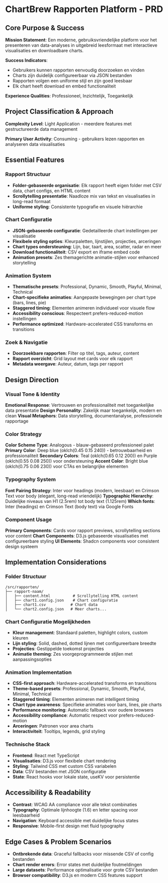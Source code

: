 # ChartBrew Rapporten Platform - PRD

## Core Purpose & Success

**Mission Statement**: Een moderne, gebruiksvriendelijke platform voor het presenteren van data-analyses in uitgebreid leesformaat met interactieve visualisaties en downloadbare charts.

**Success Indicators**: 
- Gebruikers kunnen rapporten eenvoudig doorzoeken en vinden
- Charts zijn duidelijk configureerbaar via JSON bestanden
- Rapporten volgen een uniforme stijl en zijn goed leesbaar
- Elk chart heeft download en embed functionaliteit

**Experience Qualities**: Professioneel, Inzichtelijk, Toegankelijk

## Project Classification & Approach

**Complexity Level**: Light Application - meerdere features met gestructureerde data management

**Primary User Activity**: Consuming - gebruikers lezen rapporten en analyseren data visualisaties

## Essential Features

### Rapport Structuur
- **Folder-gebaseerde organisatie**: Elk rapport heeft eigen folder met CSV data, chart configs, en HTML content
- **Scrollytelling presentatie**: Naadloze mix van tekst en visualisaties in long-read formaat
- **Uniforme styling**: Consistente typografie en visuele hiërarchie

### Chart Configuratie
- **JSON-gebaseerde configuratie**: Gedetailleerde chart instellingen per visualisatie
- **Flexibele styling opties**: Kleurpaletten, lijnstijlen, projecties, arceringen
- **Chart types ondersteuning**: Lijn, bar, taart, area, scatter, radar en meer
- **Download functionaliteit**: CSV export en iframe embed code
- **Animation presets**: Zes themagerichte animatie-stijlen voor enhanced storytelling

### Animation System
- **Thematische presets**: Professional, Dynamic, Smooth, Playful, Minimal, Technical
- **Chart-specifieke animaties**: Aangepaste bewegingen per chart type (bars, lines, pie)
- **Staggered timing**: Elementen animeren individueel voor visuele flow
- **Accessibility conscious**: Respecteert prefers-reduced-motion instellingen
- **Performance optimized**: Hardware-accelerated CSS transforms en transitions

### Zoek & Navigatie
- **Doorzoekbare rapporten**: Filter op titel, tags, auteur, content
- **Rapport overzicht**: Grid layout met cards voor elk rapport
- **Metadata weergave**: Auteur, datum, tags per rapport

## Design Direction

### Visual Tone & Identity
**Emotional Response**: Vertrouwen en professionaliteit met toegankelijke data presentatie
**Design Personality**: Zakelijk maar toegankelijk, modern en clean
**Visual Metaphors**: Data storytelling, documentanalyse, professionele rapportage

### Color Strategy
**Color Scheme Type**: Analogous - blauw-gebaseerd professioneel palet
**Primary Color**: Deep blue (oklch(0.45 0.15 240)) - betrouwbaarheid en professionaliteit
**Secondary Colors**: Teal (oklch(0.65 0.12 200)) en Purple (oklch(0.55 0.08 250)) voor ondersteuning
**Accent Color**: Bright blue (oklch(0.75 0.06 230)) voor CTAs en belangrijke elementen

### Typography System
**Font Pairing Strategy**: Inter voor headings (modern, leesbaar) en Crimson Text voor body (elegant, long-read vriendelijk)
**Typographic Hierarchy**: Duidelijke niveaus van H1 (2.5rem) tot body text (1.125rem)
**Which fonts**: Inter (headings) en Crimson Text (body text) via Google Fonts

### Component Usage
**Primary Components**: Cards voor rapport previews, scrollytelling sections voor content
**Chart Components**: D3.js gebaseerde visualisaties met configureerbare styling
**UI Elements**: Shadcn components voor consistent design systeem

## Implementation Considerations

### Folder Structuur
```
/src/rapporten/
├── rapport-naam/
│   ├── content.html          # Scrollytelling HTML content
│   ├── chart1.config.json    # Chart configuratie
│   ├── chart1.csv           # Chart data
│   └── chart2.config.json   # Meer charts...
```

### Chart Configuratie Mogelijkheden
- **Kleur management**: Standaard paletten, highlight colors, custom kleuren
- **Lijn styling**: Solid, dashed, dotted lijnen met configureerbare breedte
- **Projecties**: Gestippelde toekomst projecties
- **Animatie theming**: Zes voorgeprogrammeerde stijlen met aanpassingsopties

### Animation Implementation
- **CSS-first approach**: Hardware-accelerated transforms en transitions
- **Theme-based presets**: Professional, Dynamic, Smooth, Playful, Minimal, Technical
- **Staggered timing**: Elementen animeren met intelligent timing
- **Chart type awareness**: Specifieke animaties voor bars, lines, pie charts
- **Performance monitoring**: Automatic fallback voor oudere browsers
- **Accessibility compliance**: Automatic respect voor prefers-reduced-motion
- **Arceringen**: Patronen voor area charts
- **Interactiviteit**: Tooltips, legends, grid styling

### Technische Stack
- **Frontend**: React met TypeScript
- **Visualisaties**: D3.js voor flexibele chart rendering
- **Styling**: Tailwind CSS met custom CSS variabelen
- **Data**: CSV bestanden met JSON configuratie
- **State**: React hooks voor lokale state, useKV voor persistentie

## Accessibility & Readability
- **Contrast**: WCAG AA compliance voor alle tekst combinaties
- **Typography**: Optimale lijnhoogte (1.6) en letter spacing voor leesbaarheid
- **Navigation**: Keyboard accessible met duidelijke focus states
- **Responsive**: Mobile-first design met fluid typography

## Edge Cases & Problem Scenarios
- **Ontbrekende data**: Graceful fallbacks voor missende CSV of config bestanden
- **Chart render errors**: Error states met duidelijke foutmeldingen
- **Large datasets**: Performance optimalisatie voor grote CSV bestanden
- **Browser compatibility**: D3.js en modern CSS features support
